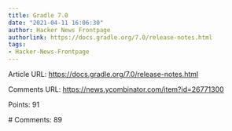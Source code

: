 ```yaml
---
title: Gradle 7.0
date: "2021-04-11 16:06:30"
author: Hacker News Frontpage
authorlink: https://docs.gradle.org/7.0/release-notes.html
tags:
- Hacker-News-Frontpage
---
```


<p>Article URL: <a href="https://docs.gradle.org/7.0/release-notes.html">https://docs.gradle.org/7.0/release-notes.html</a></p>
<p>Comments URL: <a href="https://news.ycombinator.com/item?id=26771300">https://news.ycombinator.com/item?id=26771300</a></p>
<p>Points: 91</p>
<p># Comments: 89</p>
